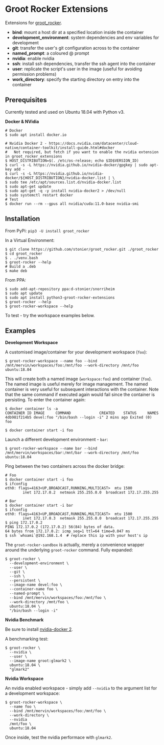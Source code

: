 # Groot Rocker Extensions

Extensions for [groot_rocker](https://github.com/stonier/groot_rocker).

* **bind**: mount a host dir at a specified location inside the container
* **development_environment**: system dependencies and env variables for development
* **git**: transfer the user's git configuration across to the container
* **named_prompt**: a coloured <user>@<container-name> prompt
* **nvidia**: enable nvidia
* **ssh**: install ssh dependencies, transfer the ssh agent into the container
* **user**: replicate the script's user in the image (useful for avoiding permission problems)
* **work_directory**: specify the starting directory on entry into the container

## Prerequisites

Currently tested and used on Ubuntu 18.04 with Python v3.

**Docker & NVidia**

```
# Docker
$ sudo apt install docker.io

# Nvidia Docker 2 - https://docs.nvidia.com/datacenter/cloud-native/container-toolkit/install-guide.html#docker
#   Not required, but fetch if you want to enable the nvidia extension in groot_rocker_extensions
$ HOST_DISTRIBUTION=$(. /etc/os-release; echo $ID$VERSION_ID)
$ curl -s -L https://nvidia.github.io/nvidia-docker/gpgkey | sudo apt-key add -
$ curl -s -L https://nvidia.github.io/nvidia-docker/${HOST_DISTRIBUTION}/nvidia-docker.list | \
$ sudo tee /etc/apt/sources.list.d/nvidia-docker.list
$ sudo apt-get update
$ sudo apt-get -q -y install nvidia-docker2 > /dev/null
$ sudo systemctl restart docker
# Test
$ docker run --rm --gpus all nvidia/cuda:11.0-base nvidia-smi
```
## Installation

From PyPi: `pip3 -U install groot_rocker`

In a Virtual Environment:

```
$ git clone https://github.com/stonier/groot_rocker.git ./groot_rocker
$ cd groot_rocker
$ . ./venv.bash
$ groot-rocker --help
# Build a .deb
$ make deb
```

From PPA: 

```
$ sudo add-apt-repository ppa:d-stonier/snorriheim
$ sudo apt update
$ sudo apt install python3-groot-rocker-extensions
$ groot-rocker --help
$ groot-rocker-workspace --help
```

To test - try the workspace examples below.

## Examples

**Development Workspace**

A customised image/container for your development workspace (`foo`):

```
$ groot-rocker-workspace --name foo --bind /mnt/mervin/workspaces/foo:/mnt/foo --work-directory /mnt/foo ubuntu:18.04
```

This will create both a named image (`workspace:foo`) and container (`foo`). The named image
is useful merely for image management. The named container is very useful for subsequent interactions
with the container. Note that the same command if executed again would fail since the container is persisting. To enter the container again:

```
$ docker container ls -a
CONTAINER ID IMAGE     COMMAND             CREATED    STATUS     NAMES
4db981f214b5 devel:foo "/bin/bash --login -i" 2 mins ago Exited (0) foo

$ docker container start -i foo
```

Launch a different development environment - `bar`:

```
$ groot-rocker-workspace --name bar --bind /mnt/mervin/workspaces/bar:/mnt/bar --work-directory /mnt/foo ubuntu:18.04
```

Ping between the two containers across the docker bridge:

```
# Foo
$ docker container start -i foo
$ ifconfig
eth0: flags=4163<UP,BROADCAST,RUNNING,MULTICAST>  mtu 1500
        inet 172.17.0.2  netmask 255.255.0.0  broadcast 172.17.255.255

# Bar
$ docker container start -i bar
$ ifconfig
eth0: flags=4163<UP,BROADCAST,RUNNING,MULTICAST>  mtu 1500
        inet 172.17.0.3  netmask 255.255.0.0  broadcast 172.17.255.255
$ ping 172.17.0.2
PING 172.17.0.2 (172.17.0.2) 56(84) bytes of data.
64 bytes from 172.17.0.2: icmp_seq=1 ttl=64 time=0.047 ms
$ ssh `whoami`@192.168.1.4  # replace this ip with your host's ip
```


The `groot-rocker-sandbox` is actually, merely a convenience wrapper around the underlying `groot-rocker` command. Fully expanded:

```
$ groot-rocker \
  --development-environment \
  --user \
  --git \
  --ssh \
  --persistent \
  --image-name devel:foo \
  --container-name foo \
  --named-prompt \
  --bind /mnt/mervin/workspaces/foo:/mnt/foo \
  --work-directory /mnt/foo \
  ubuntu:18.04 \
  "/bin/bash --login -i"
```


**Nvidia Benchmark**

Be sure to install [nvidia-docker 2](https://docs.nvidia.com/datacenter/cloud-native/container-toolkit/install-guide.html#docker).

A benchmarking test:

```
$ groot-rocker \
  --nvidia \
  --user \
  --image-name groot:glmark2 \
  ubuntu:18.04 \
  "glmark2"
```

**Nvidia Workspace**

An nvidia enabled workspace - simply add `--nvidia` to the argument list for a development workspace:

```
$ groot-rocker-workspace \
  --name foo \
  --bind /mnt/mervin/workspaces/foo:/mnt/foo \
  --work-directory \
  --nvidia
  /mnt/foo \
  ubuntu:18.04
```

Once inside, test the nvidia performace with `glmark2`.
